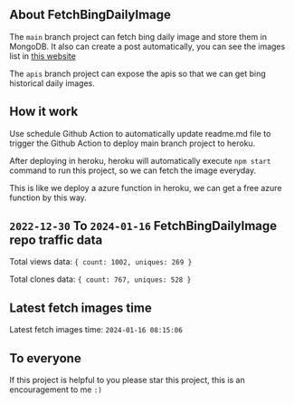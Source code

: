 ## About FetchBingDailyImage

The `main` branch project can fetch bing daily image and store them in MongoDB.
It also can create a post automatically, you can see the images list in [this website](https://oursalbum.netlify.app)

The `apis` branch project can expose the apis so that we can get bing historical daily images.

## How it work

Use schedule Github Action to automatically update readme.md file to trigger the Github Action to deploy main branch project to heroku.

After deploying in heroku, heroku will automatically execute `npm start` command to run this project, so we can fetch the image everyday.

This is like we deploy a azure function in heroku, we can get a free azure function by this way.

## `2022-12-30` To `2024-01-16` FetchBingDailyImage repo traffic data

Total views data: `{ count: 1002, uniques: 269 }`

Total clones data: `{ count: 767, uniques: 528 }`

## Latest fetch images time

Latest fetch images time: `2024-01-16 08:15:06`

## To everyone

If this project is helpful to you please star this project, this is an encouragement to me `:)`



